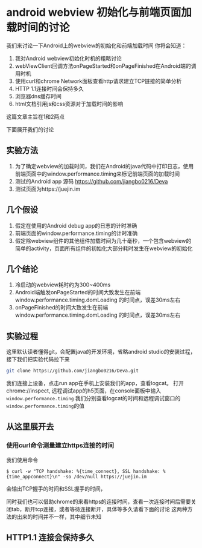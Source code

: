 # android webview 初始化与前端页面加载时间的讨论
我们来讨论一下Android上的webview的初始化和前端加载时间
你将会知道：
1. 我对Android webview初始化时机的粗略讨论
2. webViewClient回调方法onPageStarted和onPageFinished在Android端的调用时机
3. 使用curl和chrome Network面板查看http请求建立TCP链接的简单分析
4. HTTP 1.1连接时间会保持多久
5. 浏览器dns缓存时间
6. html文档引用js和css资源对于加载时间的影响

这篇文章主旨在1和2两点

下面展开我们的讨论

## 实验方法
1. 为了确定webview的加载时间，我们在Android的java代码中打印日志，使用前端页面中的window.performance.timing来标记前端页面的加载时间
2. 测试的Android app 源码 https://github.com/jiangbo0216/Deva
3. 测试页面为https://juejin.im


## 几个假设
1. 假定在使用的Android debug app的日志的计时准确
2. 前端页面的window.performance.timing的计时准确
3. 假定除webview组件的其他组件加载时间为几十毫秒，一个包含webview的简单的activity，页面所有组件的初始化大部分耗时发生在webview的初始化

## 几个结论
1. 冷启动的webview耗时约为300~400ms
2. Android端触发onPageStarted的时间大致发生在前端 window.performance.timing.domLoading 的时间点，误差30ms左右
3. onPageFinished的时间大致发生在前端 window.performance.timing.domLoading 的时间点，误差30ms左右

## 实验过程
这里默认读者懂得git，会配置java的开发环境，省略android studio的安装过程，接下我们把实验代码拉下来
```sh
git clone https://github.com/jiangbo0216/Deva.git
```

我们连接上设备，点击run app在手机上安装我们的app，查看logcat。
打开chrome://inspect, 远程调试app的h5页面，在console面板中输入`window.performance.timing`
我们分别查看logcat的时间和远程调试窗口的`window.performance.timing`的值


## 从这里展开去
### 使用curl命令测量建立https连接的时间
我们使用命令
```
$ curl -w "TCP handshake: %{time_connect}, SSL handshake: %{time_appconnect}\n" -so /dev/null https://juejin.im
```
会输出TCP握手的时间和SSL握手的时间，

同时我们也可以借助chrome的来看https的连接时间，查看一次连接时间后需要关闭tab，断开tcp连接，或者等待连接断开，具体等多久请看下面的讨论
这两种方法的出来的时间并不一样，其中细节未知

## HTTP1.1 连接会保持多久




  